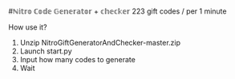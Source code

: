 #ℕ𝕚𝕥𝕣𝕠 ℂ𝕠𝕕𝕖 𝔾𝕖𝕟𝕖𝕣𝕒𝕥𝕠𝕣 + 𝕔𝕙𝕖𝕔𝕜𝕖𝕣
223 gift codes / per 1 minute



How use it?
1. Unzip NitroGiftGeneratorAndChecker-master.zip 
2. Launch start.py
3. Input how many codes to generate
4. Wait
